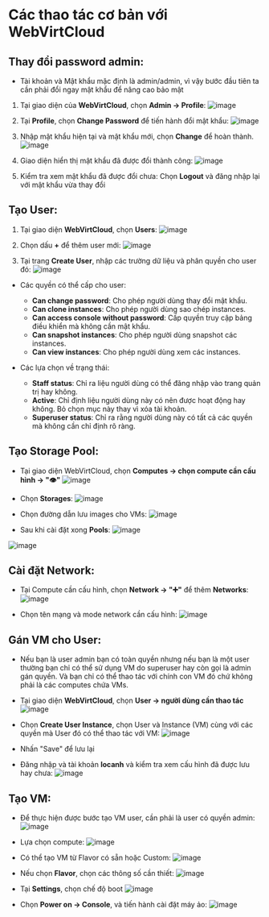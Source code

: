 # Các thao tác cơ bản với WebVirtCloud
## Thay đổi password admin:
- Tài khoản và Mật khẩu mặc định là admin/admin, vì vậy bước đầu tiên ta cần phải đổi ngay mật khẩu để nâng cao bảo mật
1. Tại giao diện của **WebVirtCloud**, chọn **Admin -> Profile**:
![image](https://github.com/user-attachments/assets/51f34451-f1fe-401e-86bc-16c0e13291ca)

2. Tại **Profile**, chọn **Change Password** để tiến hành đổi mật khẩu:
![image](https://github.com/user-attachments/assets/72c44501-a808-4e8b-a9fb-72b4d51d6f7d)

3. Nhập mật khẩu hiện tại và mật khẩu mới, chọn **Change** để hoàn thành.
![image](https://github.com/user-attachments/assets/aa27ae23-273c-4a37-a3a2-67cb0afdf7a8)

4. Giao diện hiển thị mật khẩu đã được đổi thành công:
![image](https://github.com/user-attachments/assets/99ce9598-4b55-415f-966c-b087dd05ff8b)

5. Kiểm tra xem mật khẩu đã được đổi chưa: Chọn **Logout** và đăng nhập lại với mật khẩu vừa thay đổi

## Tạo User: 
1. Tại giao diện **WebVirtCloud**, chọn **Users**:
![image](https://github.com/user-attachments/assets/c50b9483-6bee-454a-a133-ba8f355ff284)

2. Chọn dấu **+** để thêm user mới:
![image](https://github.com/user-attachments/assets/bdda7df6-8874-47af-87f9-1ee8e90f36ed)

3. Tại trang **Create User**, nhập các trường dữ liệu và phân quyền cho user đó:
![image](https://github.com/user-attachments/assets/e9f063a4-7d60-4e5c-b033-c2723ef4306f)

- Các quyền có thể cấp cho user:
  - **Can change password**: Cho phép người dùng thay đổi mật khẩu.
  - **Can clone instances**: Cho phép người dùng sao chép instances.
  - **Can access console without password**: Cấp quyền truy cập bảng điều khiển mà không cần mật khẩu.
  - **Can snapshot instances**: Cho phép người dùng snapshot các instances.
  - **Can view instances**: Cho phép người dùng xem các instances.
  
- Các lựa chọn về trạng thái:
  - **Staff status**: Chỉ ra liệu người dùng có thể đăng nhập vào trang quản trị hay không.
  - **Active**: Chỉ định liệu người dùng này có nên được hoạt động hay không. Bỏ chọn mục này thay vì xóa tài khoản.
  - **Superuser status**: Chỉ ra rằng người dùng này có tất cả các quyền mà không cần chỉ định rõ ràng.

## Tạo Storage Pool: 
- Tại giao diện WebVirtCloud, chọn **Computes -> chọn compute cần cấu hình -> "👁️"**
![image](https://github.com/user-attachments/assets/f7a7538a-7495-4365-bdb5-926da643304d)

- Chọn **Storages**:
![image](https://github.com/user-attachments/assets/075a8ea5-9d26-47dc-bc1c-351599b2d184)

- Chọn đường dẫn lưu images cho VMs:
![image](https://github.com/user-attachments/assets/1a0f8233-1441-4549-b6d3-35fed5a1b8fe)

- Sau khi cài đặt xong **Pools**:
![image](https://github.com/user-attachments/assets/9c524f0c-f90d-4ca1-b896-61962e27b80f)

![image](https://github.com/user-attachments/assets/bf11abaa-7297-4d01-a395-8212fd9088ed)

## Cài đặt Network:
- Tại Compute cần cấu hình, chọn **Network -> "➕"** để thêm **Networks**:
![image](https://github.com/user-attachments/assets/a7dc5e28-ed7f-4a13-b3a9-2233ac5fba88)

- Chọn tên mạng và mode network cần cấu hình:
![image](https://github.com/user-attachments/assets/74868a11-ee9a-4ec3-8822-c08c0bc17aab)

## Gán VM cho User:
- Nếu bạn là user admin bạn có toàn quyền nhưng nếu bạn là một user thường bạn chỉ có thể sử dụng VM do superuser hay còn gọi là admin gán quyền. Và bạn chỉ có thể thao tác với chính con VM đó chứ không phải là các computes chứa VMs.
- Tại giao diện **WebVirtCloud**, chọn **User -> người dùng cần thao tác**
![image](https://github.com/user-attachments/assets/72fa4043-e8f4-43b7-a4a0-bb4793587aec)

- Chọn **Create User Instance**, chọn User và Instance (VM) cùng với các quyền mà User đó có thể thao tác với VM:
![image](https://github.com/user-attachments/assets/fa04d7ae-511a-4dde-998b-11e4fbfe79fd)

- Nhấn "Save" để lưu lại

- Đăng nhập và tài khoản **locanh** và kiểm tra xem cấu hình đã được lưu hay chưa:
![image](https://github.com/user-attachments/assets/c0f77aaf-86cd-468f-a942-94579de40f43)

## Tạo VM: 
- Để thực hiện được bước tạo VM user, cần phải là user có quyền admin:
![image](https://github.com/user-attachments/assets/1a137110-fc38-44bf-8b0f-95334a9f0260)

- Lựa chọn compute:
![image](https://github.com/user-attachments/assets/84f8e0e0-8487-493d-82b3-51d817ceac28)

- Có thể tạo VM từ Flavor có sẵn hoặc Custom:
![image](https://github.com/user-attachments/assets/ff7fc9ea-1fae-47f3-b334-aa0be277b887)

- Nếu chọn **Flavor**, chọn các thông số cần thiết:
![image](https://github.com/user-attachments/assets/189cf6f0-49c9-454d-8e2b-def030e8f651)

- Tại **Settings**, chọn chế độ boot
![image](https://github.com/user-attachments/assets/a8c921c2-7972-4bcb-9efc-8c3d658c1f68)

- Chọn **Power on -> Console**, và tiến hành cài đặt máy ảo:
![image](https://github.com/user-attachments/assets/68af4d52-51db-4084-a1c9-f2ad5d0989b7)
